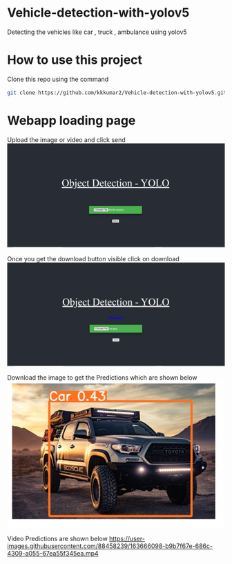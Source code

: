 # Vehicle-detection-with-yolov5
Detecting the vehicles like car , truck , ambulance using yolov5


# How to use this project

Clone this repo using the command 
```bash
git clone https://github.com/kkkumar2/Vehicle-detection-with-yolov5.git
```

# Webapp loading page

Upload the image or video and click send
![My webapp](readme_images/webapp.PNG)

Once you get the download button visible click on download
![ex2](readme_images/output.PNG)

Download the image to get the Predictions which are shown below 
![ex3](readme_images/pred1.PNG)


Video Predictions are shown below 
https://user-images.githubusercontent.com/88458239/163666098-b9b7f67e-686c-4309-a055-67ea55f345ea.mp4


